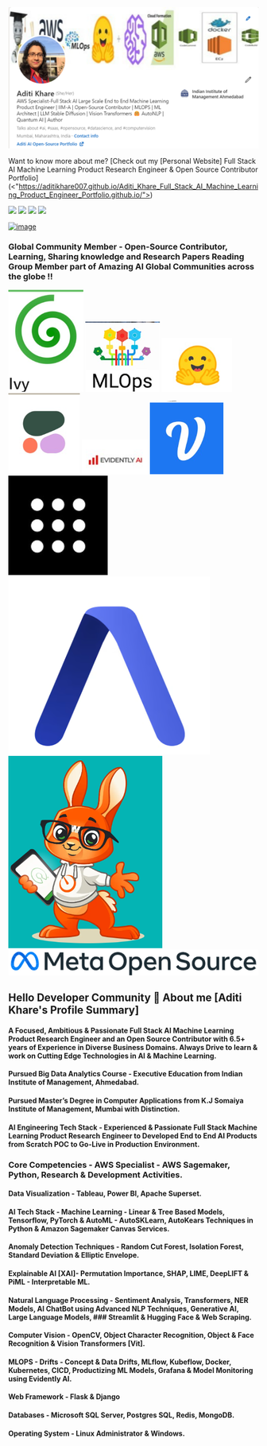 

<a href="https://aditikhare007.github.io/Aditi_Khare_Full_Stack_AI_Machine_Learning_Product_Engineer_Portfolio.github.io/" target="_blank"><img src="https://github.com/aditikhare007/aditikhare007/blob/main/Final_Github_Background_Profile_Image_Open_Source_Contributor.png" /></a>


Want to know more about me? [Check out my [Personal Website] Full Stack AI Machine Learning Product Research Engineer & Open Source Contributor Portfolio] (<"https://aditikhare007.github.io/Aditi_Khare_Full_Stack_AI_Machine_Learning_Product_Engineer_Portfolio.github.io/">)

[<img src="https://img.shields.io/badge/LinkedIn-0077B5?style=for-the-badge&logo=linkedin&logoColor=white">](<https://www.linkedin.com/in/aditi-khare-5840977b/>)
[<img src="https://img.shields.io/badge/Twitter-1DA1F2?style=for-the-badge&logo=twitter&logoColor=white">](<https://twitter.com/AditiKh32506701/>)
[<img src="https://img.shields.io/badge/Gmail-D14836?style=for-the-badge&logo=gmail&logoColor=white">](<aditikhare007@gmail.com>)
[<img src="https://img.shields.io/badge/Medium-12100E?style=for-the-badge&logo=medium&logoColor=white">](<https://medium.com/@aditikhare007>)

[<img width="135" alt="image" src="https://user-images.githubusercontent.com/76804577/232485216-b04e4d81-c1b3-4085-9678-89fd9c2e6257.png">](<"https://aditikhare007.github.io/Aditi_Khare_Full_Stack_AI_Machine_Learning_Product_Engineer_Portfolio.github.io/">)

### Global Community Member - Open-Source Contributor, Learning, Sharing knowledge and Research Papers Reading Group Member part of Amazing AI Global Communities across the globe !! 

<a href="https://lets-unify.ai/" target="_blank"><img src="https://raw.githubusercontent.com/aditikhare007/aditikhare007/main/Ivy_Image.png" /></a>
<a href="https://www.linkedin.com/company/mlops-learners/" target="_blank"><img src="https://raw.githubusercontent.com/aditikhare007/aditikhare007/main/MLOPS.png" /></a>
<a href="https://www.linkedin.com/company/huggingface/mycompany/" target="_blank"><img src="https://raw.githubusercontent.com/aditikhare007/aditikhare007/main/Hugging_Face.png" /></a>
<a href="https://www.linkedin.com/company/cohere-ai/mycompany/" target="_blank"><img src="https://raw.githubusercontent.com/aditikhare007/aditikhare007/main/Cohere.png" /></a>
<a href="https://www.linkedin.com/company/evidently-ai/" target="_blank"><img src="https://raw.githubusercontent.com/aditikhare007/aditikhare007/main/Evidently_AI.png" /></a>
<a href="https://www.linkedin.com/company/voiceflowhq/mycompany/" target="_blank"><img src="https://raw.githubusercontent.com/aditikhare007/aditikhare007/main/Voiceflow.png" /></a>
<a href="https://www.linkedin.com/company/perplexity-ai/" target="_blank"><img src="https://raw.githubusercontent.com/aditikhare007/aditikhare007/main/Perplexity%20AI.jpg" /></a>
<a href="https://www.linkedin.com/company/assemblyai/mycompany/" target="_blank"><img src="https://raw.githubusercontent.com/aditikhare007/aditikhare007/main/Assembly%20AI.png" /></a>
<a href="https://www.linkedin.com/company/eddiehub/" target="_blank"><img src="https://raw.githubusercontent.com/aditikhare007/aditikhare007/main/eddiehub.png" /></a>
<a href="https://www.linkedin.com/showcase/meta-open-source/" target="_blank"><img src="https://raw.githubusercontent.com/aditikhare007/aditikhare007/main/Meta_Open_Source.png" /></a>

## Hello Developer Community 👋 About me [Aditi Khare's Profile Summary] 

#### A Focused, Ambitious & Passionate Full Stack AI Machine Learning Product Research Engineer and an Open Source Contributor with 6.5+ years of Experience in Diverse Business Domains. Always Drive to learn & work on Cutting Edge Technologies in AI & Machine Learning.
#### Pursued Big Data Analytics Course - Executive Education from Indian Institute of Management, Ahmedabad.
#### Pursued Master’s Degree in Computer Applications from K.J Somaiya Institute of Management, Mumbai with Distinction.
#### AI Engineering Tech Stack - Experienced & Passionate Full Stack Machine Learning Product Research Engineer to Developed End to End AI Products from Scratch POC to Go-Live in Production Environment.
### Core Competencies - AWS Specialist - AWS Sagemaker, Python, Research & Development Activities.
#### Data Visualization - Tableau, Power BI, Apache Superset.
#### AI Tech Stack - Machine Learning - Linear & Tree Based Models, Tensorflow, PyTorch & AutoML - AutoSKLearn, AutoKears Techniques in Python & Amazon Sagemaker Canvas Services.
#### Anomaly Detection Techniques - Random Cut Forest, Isolation Forest, Standard Deviation & Elliptic Envelope.
#### Explainable AI [XAI]- Permutation Importance, SHAP, LIME, DeepLIFT & PiML - Interpretable ML.
#### Natural Language Processing - Sentiment Analysis, Transformers, NER Models, AI ChatBot using Advanced NLP Techniques, Generative AI, Large Language Models, ### Streamlit & Hugging Face & Web Scraping.
#### Computer Vision - OpenCV, Object Character Recognition, Object & Face Recognition & Vision Transformers [Vit].
#### MLOPS - Drifts - Concept & Data Drifts, MLflow, Kubeflow, Docker, Kubernetes, CICD, Productizing ML Models, Grafana & Model Monitoring using Evidently AI.
#### Web Framework - Flask & Django
#### Databases - Microsoft SQL Server, Postgres SQL, Redis, MongoDB.
#### Operating System - Linux Administrator & Windows.









